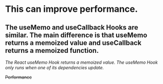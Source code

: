 # This can improve performance.

## The useMemo and useCallback Hooks are similar. The main difference is that useMemo returns a memoized value and useCallback returns a memoized function.

_The React useMemo Hook returns a memoized value._
_The useMemo Hook only runs when one of its dependencies update._

~~Performance~~
